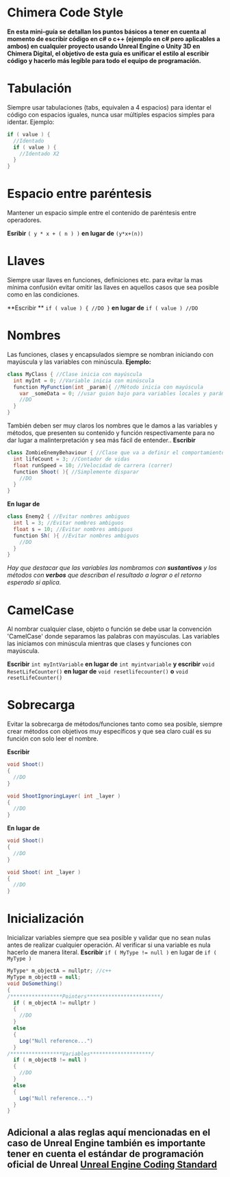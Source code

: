 # Chimera Code Style
**En esta mini-guía se detallan los puntos básicos a tener en cuenta al momento de escribir código en c# o c++ (ejemplo en c# pero aplicables a ambos) en cualquier proyecto usando Unreal Engine o Unity 3D en Chimera Digital, el objetivo de esta guía es unificar el estilo al escribir código y hacerlo más legible para todo el equipo de programación.**

# Tabulación 
Siempre usar tabulaciones (tabs, equivalen a 4 espacios) para identar el código con espacios iguales, nunca usar múltiples espacios simples para identar.
Ejemplo: 
```csharp
if ( value ) { 
  //Identado 
  if ( value ) { 
    //Identado X2 
  } 
}
```

# Espacio entre paréntesis
Mantener un espacio simple entre el contenido de paréntesis entre operadores. 

**Esribir** ` ( y * x + ( n ) ) ` **en lugar de** ` (y*x+(n)) `

# Llaves 
Siempre usar llaves en funciones, definiciones etc.  para evitar la mas mínima confusión evitar omitir las llaves en aquellos casos que sea posible como en las condiciones. 

**Escribir ** `if ( value ) { //DO }` **en lugar de** `if ( value ) //DO `
 
# Nombres
Las funciones, clases y encapsulados siempre se nombran iniciando con mayúscula y las variables con minúscula. 
**Ejemplo:**
```csharp
class MyClass { //Clase inicia con mayúscula
  int myInt = 0; //Variable inicia con minúscula
  function MyFunction(int _param){ //Método inicia con mayúscula
    var _someData = 0; //usar guion bajo para variables locales y parámetros 
    //DO 
  } 
}
```
También deben ser muy claros los nombres que le damos a las variables y métodos, que presenten su contenido y función respectivamente para no dar lugar a malinterpretación y sea más fácil de entender..
**Escribir**
```csharp
class ZombieEnemyBehaviour { //Clase que va a definir el comportamiento de un personaje
  int lifeCount = 3; //Contador de vidas
  float runSpeed = 10; //Velocidad de carrera (correr)
  function Shoot( ){ //Simplemente disparar
    //DO 
  } 
}
```
**En lugar de**
```csharp
class Enemy2 { //Evitar nombres ambiguos
  int l = 3; //Evitar nombres ambiguos
  float s = 10; //Evitar nombres ambiguos
  function Sh( ){ //Evitar nombres ambiguos
    //DO 
  } 
}
```
*Hay que destacar que las variables las nombramos con **sustantivos** y los métodos con **verbos** que describan el resultado a lograr o el retorno esperado si aplica.*


# CamelCase
Al nombrar cualquier clase, objeto o función se debe usar la convención 'CamelCase' donde separamos las palabras con mayúsculas. Las variables las iniciamos con minúscula mientras que clases y funciones con mayúscula.

**Escribir** `int myIntVariable` **en lugar de** `int myintvariable` 
**y escribir** `void ResetLifeCounter()` **en lugar de** `void resetlifecounter()` **o** `void resetLifeCounter()`

# Sobrecarga 
Evitar la sobrecarga de métodos/funciones tanto como sea posible, siempre crear métodos con objetivos muy específicos y que sea claro cuál es su función con solo leer el nombre. 

**Escribir**
```csharp
void Shoot()
{
  //DO
}

void ShootIgnoringLayer( int _layer )
{
  //DO
}
```
**En lugar de**
```csharp
void Shoot()
{
  //DO
}

void Shoot( int _layer )
{
  //DO
}
```
 
 # Inicialización 
Inicializar variables siempre que sea posible y validar que no sean nulas antes de realizar cualquier operación. Al verificar si una variable es nula hacerlo de manera literal. **Escribir** `if ( MyType != null )` en lugar de `if ( MyType )`
```csharp
MyType* m_objectA = nullptr; //c++
MyType m_objectB = null;
void DoSomething()
{
/*****************Pointers************************/
  if ( m_objectA != nullptr )
  {
    //DO
  }
  else
  {
    Log("Null reference...")
  }
/*****************Variables********************/
  if ( m_objectB != null )
  {
    //DO
  }
  else
  {
    Log("Null reference...")
  }
}
```

## Adicional a alas reglas aquí mencionadas en el caso de Unreal Engine también es importante tener en cuenta el estándar de programación oficial de Unreal [Unreal Engine Coding Standard](https://docs.unrealengine.com/latest/INT/Programming/Development/CodingStandard/)
